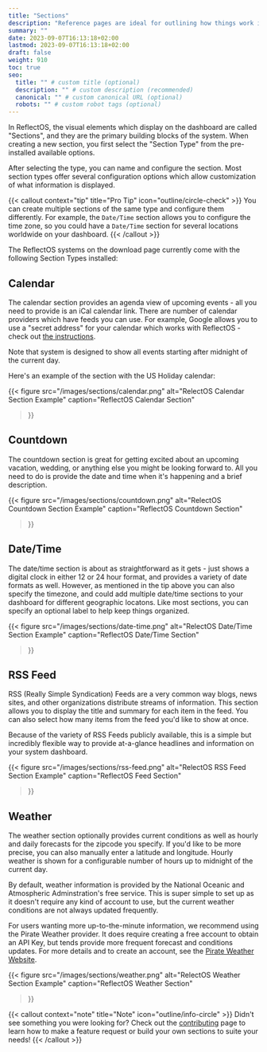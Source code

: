 ```yaml
---
title: "Sections"
description: "Reference pages are ideal for outlining how things work in terse and clear terms."
summary: ""
date: 2023-09-07T16:13:18+02:00
lastmod: 2023-09-07T16:13:18+02:00
draft: false
weight: 910
toc: true
seo:
  title: "" # custom title (optional)
  description: "" # custom description (recommended)
  canonical: "" # custom canonical URL (optional)
  robots: "" # custom robot tags (optional)
---
```


In ReflectOS, the visual elements which display on the dashboard are called "Sections", and they are the primary
building blocks of the system.  When creating a new section, you first select the "Section Type" from the
pre-installed available options.

After selecting the type, you can name and configure the section.  Most section types offer several configuration options which allow customization of what information is displayed.

{{< callout context="tip" title="Pro Tip" icon="outline/circle-check" >}}
You can create multiple sections of the same type and configure them differently.  For example, the `Date/Time` section allows you to configure the time zone, so you could have a `Date/Time` section for several locations worldwide on your dashboard.
{{< /callout >}}

The ReflectOS systems on the download page currently come with the following Section Types installed:

## Calendar

The calendar section provides an agenda view of upcoming events - all you need to provide is an iCal calendar link.  There are number of calendar providers which have feeds you can use.  For example, Google allows you
to use a "secret address" for your calendar which works with ReflectOS - check out [the instructions](https://support.google.com/calendar/answer/37648?hl=en#zippy=%2Csecret-address%2Cget-your-calendar-view-only).

Note that system is designed to show all events starting after midnight of the current day.

Here's an example of the section with the US Holiday calendar:

{{< figure
  src="/images/sections/calendar.png"
  alt="RelectOS Calendar Section Example"
  caption="ReflectOS Calendar Section"
>}}

## Countdown

The countdown section is great for getting excited about an upcoming vacation, wedding, or anything else you might be looking forward to.  All you need to do is provide the date and time when it's happening and a brief
description.

{{< figure
  src="/images/sections/countdown.png"
  alt="RelectOS Countdown Section Example"
  caption="ReflectOS Countdown Section"
>}}

## Date/Time

The date/time section is about as straightforward as it gets - just shows a digital clock in either 12 or 24 hour format, and provides a variety of date formats as well.  However, as mentioned in the tip above you can also specify the timezone, and could add multiple date/time sections to your dashboard for different geographic locatons.  Like most sections, you can specify an optional label to help keep things organized.

{{< figure
  src="/images/sections/date-time.png"
  alt="RelectOS Date/Time Section Example"
  caption="ReflectOS Date/Time Section"
>}}

## RSS Feed

RSS (Really Simple Syndication) Feeds are a very common way blogs, news sites, and other organizations distribute streams of information.  This section allows you to display the title and summary for each item in the feed.  You can also select how many items from the feed you'd like to show at once.

Because of the variety of RSS Feeds publicly available, this is a simple but incredibly flexible way to provide at-a-glance headlines and information on your system dashboard.

{{< figure
  src="/images/sections/rss-feed.png"
  alt="RelectOS RSS Feed Section Example"
  caption="ReflectOS Feed Section"
>}}

## Weather

The weather section optionally provides current conditions as well as hourly and daily forecasts for the zipcode
you specify.  If you'd like to be more precise, you can also manually enter a latitude and longitude.  Hourly weather is shown for a configurable number of hours up to midnight of the current day.

By default, weather information is provided by the National Oceanic and Atmospheric Adminstration's free service.  This is super simple to set up as it doesn't require any kind of account to use, but the current weather conditions are not always updated frequently.

For users wanting more up-to-the-minute information, we recommend using the Pirate Weather provider.  It does require creating a free account to obtain an API Key, but tends provide more frequent forecast and conditions updates.  For more details and to create an account, see the [Pirate Weather Website](https://pirate-weather.apiable.io/products/weather-data/Plans).

{{< figure
  src="/images/sections/weather.png"
  alt="RelectOS Weather Section Example"
  caption="ReflectOS Weather Section"
>}}


{{< callout context="note" title="Note" icon="outline/info-circle" >}}
Didn't see something you were looking for?  Check out the [contributing](/docs/getting-started/contributing/) page to learn how to make a feature request or build your own sections to suite your needs!
{{< /callout >}}
